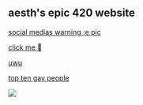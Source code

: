 <title> aesths website </title>

## aesth's epic 420 website

[social medias warning ;e pic](https://aesth1.github.io/index.html)

[click me ](https://aesth1.github.io/click)

[uwu](https://aesth1.github.io/uwu.html)

[top ten gay people](/toptengaypeople)

<img src="https://cdn.discordapp.com/attachments/715866467920510987/778629324156174366/image0.png" />
